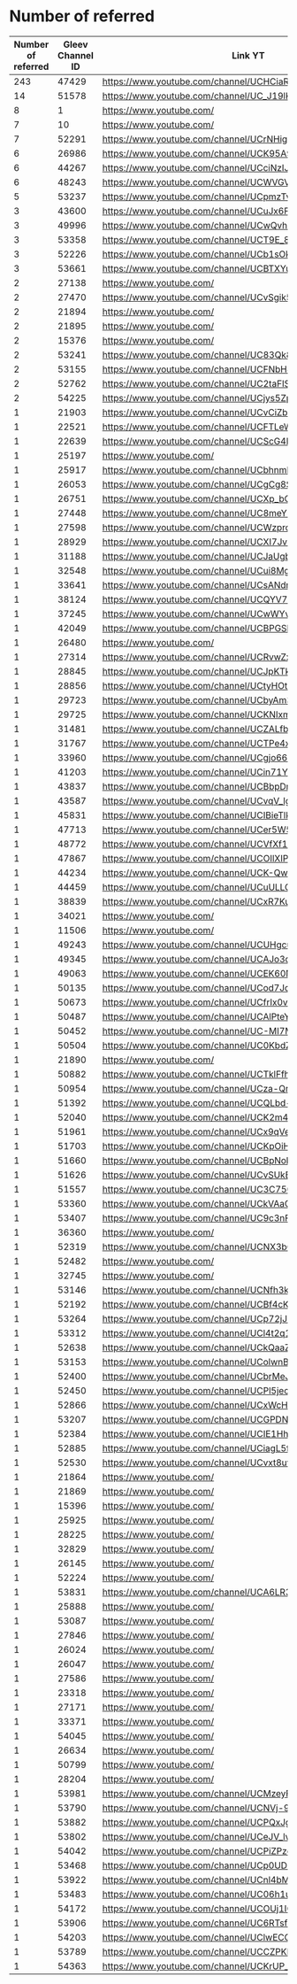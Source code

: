 # Number of referred

| Number of referred | Gleev Channel ID | Link YT | Status | Subscribers YT |
| --- | --- | --- | --- | --- |
| 243 | 47429 | https://www.youtube.com/channel/UCHCiaRsqvtMriZlVxYMP5ig | Diamond | 1430000 |
| 14 | 51578 | https://www.youtube.com/channel/UC_J19lKignAGeeQE8LRkVwQ | Silver | 128000 |
| 8 | 1 | https://www.youtube.com/ | 0 |  |
| 7 | 10 | https://www.youtube.com/ | 0 |  |
| 7 | 52291 | https://www.youtube.com/channel/UCrNHig3mG6ghcIXkMHVCGUw | Bronze | 1960 |
| 6 | 26986 | https://www.youtube.com/channel/UCK95A90P0zy6-OaHQ6TI8WQ | Silver | 46400 |
| 6 | 44267 | https://www.youtube.com/channel/UCciNzIJIT_Zhgk3_QYU9tFw | Bronze | 19100 |
| 6 | 48243 | https://www.youtube.com/channel/UCWVGVExuNIlV22NGCXtLIIw | Gold | 62600 |
| 5 | 53237 | https://www.youtube.com/channel/UCpmzTvNtiCd6HKeaLQJ2teA | Bronze | 64200 |
| 3 | 43600 | https://www.youtube.com/channel/UCuJx6FlSRTGRVVAJQ4E9IMg | Gold | 27300 |
| 3 | 49996 | https://www.youtube.com/channel/UCwQvh6dzKF0uyYXVOQufj2Q | Bronze | 1260000 |
| 3 | 53358 | https://www.youtube.com/channel/UCT9E_8Mls_HI5Mo4HSiBtSg | Bronze | 1990 |
| 3 | 52226 | https://www.youtube.com/channel/UCb1sOkPyfKr_Q3ut7DU8lpw | Bronze | 17600 |
| 3 | 53661 | https://www.youtube.com/channel/UCBTXYuXmaIdlNrtvwt435bg | Bronze | 8760 |
| 2 | 27138 | https://www.youtube.com/ | 0 |  |
| 2 | 27470 | https://www.youtube.com/channel/UCvSgik5vedra3EdZtdxdZMw | Bronze | 125 |
| 2 | 21894 | https://www.youtube.com/ | 0 |  |
| 2 | 21895 | https://www.youtube.com/ | 0 |  |
| 2 | 15376 | https://www.youtube.com/ | 0 |  |
| 2 | 53241 | https://www.youtube.com/channel/UC83Qk81-NetHoVyWimIfaIg | Bronze | 81 |
| 2 | 53155 | https://www.youtube.com/channel/UCFNbH4PH9FztcnBnl1JO7Vg | Bronze | 8130 |
| 2 | 52762 | https://www.youtube.com/channel/UC2taFIS_tlqOS7TagydOENw | Bronze | 1840 |
| 2 | 54225 | https://www.youtube.com/channel/UCjys5Zp07RNBNdCwpEpRBsA | Silver | 73700 |
| 1 | 21903 | https://www.youtube.com/channel/UCvCiZbbWp0qA0fPjMXAb9zw | Bronze | 1940 |
| 1 | 22521 | https://www.youtube.com/channel/UCFTLeWV8iJTjn1Pv_dSCj-w | Bronze | 109 |
| 1 | 22639 | https://www.youtube.com/channel/UCScG4B1Nd4t7xKVo2K4zLsA | Bronze | 105 |
| 1 | 25197 | https://www.youtube.com/ | 0 |  |
| 1 | 25917 | https://www.youtube.com/channel/UCbhnmbaBxV71OCWuzaJFmzA | Bronze | 3000 |
| 1 | 26053 | https://www.youtube.com/channel/UCgCg8S1W7nwhAqS7EGzDa-Q | Bronze | 390 |
| 1 | 26751 | https://www.youtube.com/channel/UCXp_bONfbkEpeX4KgInGS8Q | Bronze | 5760 |
| 1 | 27448 | https://www.youtube.com/channel/UC8meYNZhKVMxg8nTd1lAZ5w | Bronze | 1090 |
| 1 | 27598 | https://www.youtube.com/channel/UCWzprcSPw6xUTbIrHtUwnig | Silver | 376 |
| 1 | 28929 | https://www.youtube.com/channel/UCXI7Jvsl-4Ukb-J9bJZEMvA | Bronze | 103 |
| 1 | 31188 | https://www.youtube.com/channel/UCJaUgbPgFV5f2O6BEDIz8jA | Rejected | 0 |
| 1 | 32548 | https://www.youtube.com/channel/UCui8Mgt8xsq5oxQtg5_tTGA | Rejected | 0 |
| 1 | 33641 | https://www.youtube.com/channel/UCsANdrFYmvuumXpysIDvrtA | Bronze | 50 |
| 1 | 38124 | https://www.youtube.com/channel/UCQYV7wIyg-gisHWkj_3daEg | Bronze | 1150 |
| 1 | 37245 | https://www.youtube.com/channel/UCwWYv3uyKNDd3LISm1sI_KQ | Bronze | 38 |
| 1 | 42049 | https://www.youtube.com/channel/UCBPGSbZZ-ORdqrt2-tOrO9w | Gold | 139000 |
| 1 | 26480 | https://www.youtube.com/ | 0 |  |
| 1 | 27314 | https://www.youtube.com/channel/UCRvwZx17tIJnQh5yzK49Kmw | Bronze | 657 |
| 1 | 28845 | https://www.youtube.com/channel/UCJpKTk12GyokdAv8FwzxSdQ | Bronze | 3230 |
| 1 | 28856 | https://www.youtube.com/channel/UCtyHOtHuPIk0WpuULTwoulw | Bronze | 142 |
| 1 | 29723 | https://www.youtube.com/channel/UCbyAm3G00LX85rI6MLaVG2g | Bronze | 1260 |
| 1 | 29725 | https://www.youtube.com/channel/UCKNIxmh6N0YHIuF_9OnDp8Q | Bronze | 1330 |
| 1 | 31481 | https://www.youtube.com/channel/UCZALfb4q1Y7bzkMNaiBltlQ | Bronze | 7 |
| 1 | 31767 | https://www.youtube.com/channel/UCTPe4xLe4oCV6G8BEuGCD2w | Bronze | 38000 |
| 1 | 33960 | https://www.youtube.com/channel/UCgjo662b5E5-dZyEMfUyjZQ | Rejected | 2 |
| 1 | 41203 | https://www.youtube.com/channel/UCin71YrWHEssfFtfENKEwNw | Silver | 3020 |
| 1 | 43837 | https://www.youtube.com/channel/UCBbpDru8D8p-eMWuAHPH1SA | Silver | 2720 |
| 1 | 43587 | https://www.youtube.com/channel/UCvqV_IgAFGOh0qAdwDRoG9Q | Bronze | 2250 |
| 1 | 45831 | https://www.youtube.com/channel/UCIBieTlkO6RIwi6UMW6ik5w | Bronze | 107000 |
| 1 | 47713 | https://www.youtube.com/channel/UCer5W5t8_jJtP7nNj3PTUcQ | Bronze | 10500 |
| 1 | 48772 | https://www.youtube.com/channel/UCVfXf1SOBx3wGmH2ccGqQMw | Silver | 1480 |
| 1 | 47867 | https://www.youtube.com/channel/UCOIlXIPMED7cP4pEdjDpfAA | Gold | 22300 |
| 1 | 44234 | https://www.youtube.com/channel/UCK-QwrztL6TGdcJK1gJKEIQ | Bronze | 1540 |
| 1 | 44459 | https://www.youtube.com/channel/UCuULLO0FeWKSCq5W0FbRg2g | Bronze | 1490 |
| 1 | 38839 | https://www.youtube.com/channel/UCxR7Ku4TAsuQHllw1HNzUsg | Silver | 4180 |
| 1 | 34021 | https://www.youtube.com/ | 0 |  |
| 1 | 11506 | https://www.youtube.com/ | 0 |  |
| 1 | 49243 | https://www.youtube.com/channel/UCUHgcuvYUwttB7hD0qjCf_A | Gold | 30400 |
| 1 | 49345 | https://www.youtube.com/channel/UCAJo3q37kzaB-BwVxZnboBw | Silver | 7040 |
| 1 | 49063 | https://www.youtube.com/channel/UCEK60NWsor7dQOGBXlJBvLQ | Rejected | 23 |
| 1 | 50135 | https://www.youtube.com/channel/UCod7JodzJNb9AFlxC4DYm5w | Silver | 9300 |
| 1 | 50673 | https://www.youtube.com/channel/UCfrIx0v6VAYpBRt2zZgXWDg | Bronze | 2830 |
| 1 | 50487 | https://www.youtube.com/channel/UCAlPteYFv7K0xaATuaVaH5A | Bronze | 316 |
| 1 | 50452 | https://www.youtube.com/channel/UC-MI7MnwGZ52O4xemVixNeA | Bronze | 939 |
| 1 | 50504 | https://www.youtube.com/channel/UC0KbdZ_6Ehp8uW5yF68RRpw | Gold | 668000 |
| 1 | 21890 | https://www.youtube.com/ | 0 |  |
| 1 | 50882 | https://www.youtube.com/channel/UCTklFfheQpsiJMAIM8gpSAQ | Silver | 4520 |
| 1 | 50954 | https://www.youtube.com/channel/UCza-QrTyHJl9zWhV3O38caw | Bronze | 9570 |
| 1 | 51392 | https://www.youtube.com/channel/UCQLbd-fWZmjt3tXfcLtvDSQ | Bronze | 194 |
| 1 | 52040 | https://www.youtube.com/channel/UCK2m4H4HMpQOf_RCmL7_yVg | Bronze | 482 |
| 1 | 51961 | https://www.youtube.com/channel/UCx9qVe0Q11AoiiO12o3pz4g | Bronze | 1100 |
| 1 | 51703 | https://www.youtube.com/channel/UCKpOiHdLnKAXc57GNeTy2vA | Rejected | 281 |
| 1 | 51660 | https://www.youtube.com/channel/UCBpNok93y__cSJKaU70_03g | Bronze | 1620 |
| 1 | 51626 | https://www.youtube.com/channel/UCvSUkBnAUh_fFk2w8v7p7zw | Bronze | 43 |
| 1 | 51557 | https://www.youtube.com/channel/UC3C7500zgxQCCO4G-iKDI_A | Silver | 30500 |
| 1 | 53360 | https://www.youtube.com/channel/UCkVAaOlt_arkvastq9Cd9qQ | Rejected | 67 |
| 1 | 53407 | https://www.youtube.com/channel/UC9c3nF0TWgJWUBgwIFbN5EA | Bronze | 925 |
| 1 | 36360 | https://www.youtube.com/ | 0 |  |
| 1 | 52319 | https://www.youtube.com/channel/UCNX3bQ6Po8el88sBOkw75ow | Diamond | 1780000 |
| 1 | 52482 | https://www.youtube.com/ | 0 |  |
| 1 | 32745 | https://www.youtube.com/ | 0 |  |
| 1 | 53146 | https://www.youtube.com/channel/UCNfh3kztP7Pa-fyggqpC3XA | Rejected | 963 |
| 1 | 52192 | https://www.youtube.com/channel/UCBf4cKqK1Tp9CIlX2T1K_0w | Rejected | 22 |
| 1 | 53264 | https://www.youtube.com/channel/UCp72jJ8_Dxqlklf5XB1zzrw | Rejected | 827 |
| 1 | 53312 | https://www.youtube.com/channel/UCl4t2q1EWHqfivMydmVI38Q | Rejected | 84 |
| 1 | 52638 | https://www.youtube.com/channel/UCkQaaZ6roR6bCZRavyTIq_w | Bronze | 302 |
| 1 | 53153 | https://www.youtube.com/channel/UColwnB4iBs2H1IejR_zHpdw | Bronze | 3030 |
| 1 | 52400 | https://www.youtube.com/channel/UCbrMeJYexX7rEPfGA5PCMuw | Bronze | 596 |
| 1 | 52450 | https://www.youtube.com/channel/UCPl5jeo_XoUuZZnELF0ARwg | Bronze | 53 |
| 1 | 52866 | https://www.youtube.com/channel/UCxWcHhIMKacojSZsVjoswiA | Rejected | 20 |
| 1 | 53207 | https://www.youtube.com/channel/UCGPDND8baPb36tyFiUPIejA | Bronze | 1390 |
| 1 | 52384 | https://www.youtube.com/channel/UCIE1HhQ194bWiunAEaVtEwA | Bronze | 398 |
| 1 | 52885 | https://www.youtube.com/channel/UCiagL5fwxwwSufER4v_eHtw | Bronze | 82 |
| 1 | 52530 | https://www.youtube.com/channel/UCvxt8uvhfYNchYmwmGY1FaA | Bronze | 214 |
| 1 | 21864 | https://www.youtube.com/ | 0 |  |
| 1 | 21869 | https://www.youtube.com/ | 0 |  |
| 1 | 15396 | https://www.youtube.com/ | 0 |  |
| 1 | 25925 | https://www.youtube.com/ | 0 |  |
| 1 | 28225 | https://www.youtube.com/ | 0 |  |
| 1 | 32829 | https://www.youtube.com/ | 0 |  |
| 1 | 26145 | https://www.youtube.com/ | 0 |  |
| 1 | 52224 | https://www.youtube.com/ | 0 |  |
| 1 | 53831 | https://www.youtube.com/channel/UCA6LR36ySiBQ_X6CZaYieEg | Bronze | 977 |
| 1 | 25888 | https://www.youtube.com/ | 0 |  |
| 1 | 53087 | https://www.youtube.com/ | 0 |  |
| 1 | 27846 | https://www.youtube.com/ | 0 |  |
| 1 | 26024 | https://www.youtube.com/ | 0 |  |
| 1 | 26047 | https://www.youtube.com/ | 0 |  |
| 1 | 27586 | https://www.youtube.com/ | 0 |  |
| 1 | 23318 | https://www.youtube.com/ | 0 |  |
| 1 | 27171 | https://www.youtube.com/ | 0 |  |
| 1 | 33371 | https://www.youtube.com/ | 0 |  |
| 1 | 54045 | https://www.youtube.com/ | 0 |  |
| 1 | 26634 | https://www.youtube.com/ | 0 |  |
| 1 | 50799 | https://www.youtube.com/ | 0 |  |
| 1 | 28204 | https://www.youtube.com/ | 0 |  |
| 1 | 53981 | https://www.youtube.com/channel/UCMzeyFOfHrhLSODJYaeBheQ | Rejected | 114 |
| 1 | 53790 | https://www.youtube.com/channel/UCNVj-9JhWDGJA7pvtfxYKVg | Rejected | 27 |
| 1 | 53882 | https://www.youtube.com/channel/UCPQxJgcFjeVfvUCUXIvpeDA | Bronze | 1940 |
| 1 | 53802 | https://www.youtube.com/channel/UCeJV_lvJIY32ZuwvNp_D8SQ | Bronze | 213 |
| 1 | 54042 | https://www.youtube.com/channel/UCPiZPzo9Aq_EQ37G9wVeRTg | Rejected | 694 |
| 1 | 53468 | https://www.youtube.com/channel/UCp0UD-XRJvj_bVxrhFg8vUQ | Rejected | 33 |
| 1 | 53922 | https://www.youtube.com/channel/UCnl4bMrHvoOXAn4OOjK5bXg | Rejected | 21 |
| 1 | 53483 | https://www.youtube.com/channel/UC06h1uIJOOdwlsp62nJkcdQ | Rejected | 171 |
| 1 | 54172 | https://www.youtube.com/channel/UCOUj1IGeFIeODTkrWRzIsFA | Bronze | 899 |
| 1 | 53906 | https://www.youtube.com/channel/UC6RTsf5p7pfAg-SdHIGAhKg | Bronze | 612 |
| 1 | 54203 | https://www.youtube.com/channel/UClwECQQuQpL63Llj6I4NNwQ | Rejected | 57 |
| 1 | 53789 | https://www.youtube.com/channel/UCCZPKKbX40_-Dmr-A1FZFYQ | Bronze | 392 |
| 1 | 54363 | https://www.youtube.com/channel/UCKrUP_OKTZLct-sTAWqmM2g | Bronze | 344 |